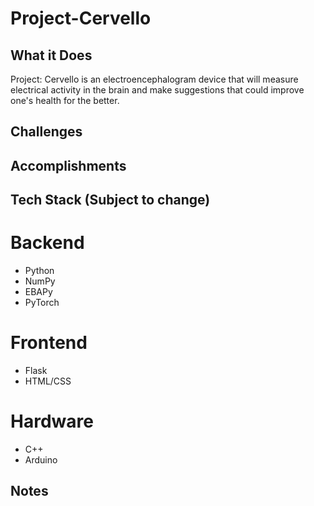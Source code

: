 # Project-Cervello

## What it Does
Project: Cervello is an electroencephalogram device that will measure electrical activity in the brain and make suggestions that could improve one's health for the better.

## Challenges

## Accomplishments

## Tech Stack (Subject to change)

# Backend
- Python
- NumPy
- EBAPy
- PyTorch

# Frontend
- Flask
- HTML/CSS

# Hardware
- C++
- Arduino

## Notes
